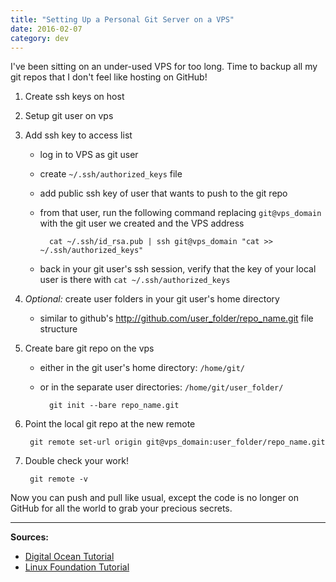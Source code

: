 ```yaml
---
title: "Setting Up a Personal Git Server on a VPS"
date: 2016-02-07
category: dev
---
```


I've been sitting on an under-used VPS for too long. Time to backup all my git repos that I don't feel like hosting on GitHub!

1. Create ssh keys on host
1. Setup git user on vps
1. Add ssh key to access list
    - log in to VPS as git user
    - create `~/.ssh/authorized_keys` file
    - add public ssh key of user that wants to push to the git repo
    - from that user, run the following command replacing `git@vps_domain` with the git user we created and the VPS address

            cat ~/.ssh/id_rsa.pub | ssh git@vps_domain "cat >> ~/.ssh/authorized_keys"

    - back in your git user's ssh session, verify that the key of your local user is there with `cat ~/.ssh/authorized_keys`

1. _Optional:_ create user folders in your git user's home directory
    - similar to github's <http://github.com/user_folder/repo_name.git> file structure
1. Create bare git repo on the vps
    - either in the git user's home directory: `/home/git/`
    - or in the separate user directories: `/home/git/user_folder/`

            git init --bare repo_name.git

1. Point the local git repo at the new remote

        git remote set-url origin git@vps_domain:user_folder/repo_name.git

1. Double check your work!

        git remote -v


Now you can push and pull like usual, except the code is no longer on GitHub for all the world to grab your precious secrets.

---

**Sources:**

- [Digital Ocean Tutorial](https://www.digitalocean.com/community/tutorials/how-to-set-up-a-private-git-server-on-a-vps)
- [Linux Foundation Tutorial](https://www.linux.com/learn/tutorials/824358-how-to-run-your-own-git-server)
